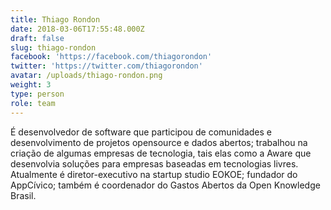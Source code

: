```yaml
---
title: Thiago Rondon
date: 2018-03-06T17:55:48.000Z
draft: false
slug: thiago-rondon
facebook: 'https://facebook.com/thiagorondon'
twitter: 'https://twitter.com/thiagorondon'
avatar: /uploads/thiago-rondon.png
weight: 3
type: person
role: team
---
```

É desenvolvedor de software que participou de comunidades e desenvolvimento de projetos opensource e dados abertos; trabalhou na criação de algumas empresas de tecnologia, tais elas como a Aware que desenvolvia soluções para empresas baseadas em tecnologias livres. Atualmente é diretor-executivo na startup studio EOKOE; fundador do AppCívico; também é coordenador do Gastos Abertos da Open Knowledge Brasil.
